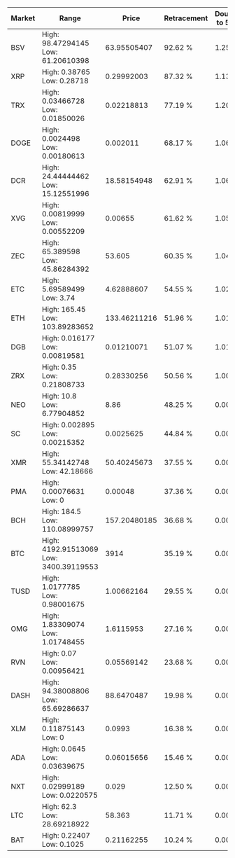 | Market | Range | Price| Retracement | Doubles to 50% |
| --- | --- | --- | --- | --- |
| BSV | High: 98.47294145<br />Low: 61.20610398 | 63.95505407 | 92.62 % | 1.25 |
| XRP | High: 0.38765<br />Low: 0.28718 | 0.29992003 | 87.32 % | 1.13 |
| TRX | High: 0.03466728<br />Low: 0.01850026 | 0.02218813 | 77.19 % | 1.20 |
| DOGE | High: 0.0024498<br />Low: 0.00180613 | 0.002011 | 68.17 % | 1.06 |
| DCR | High: 24.44444462<br />Low: 15.12551996 | 18.58154948 | 62.91 % | 1.06 |
| XVG | High: 0.00819999<br />Low: 0.00552209 | 0.00655 | 61.62 % | 1.05 |
| ZEC | High: 65.389598<br />Low: 45.86284392 | 53.605 | 60.35 % | 1.04 |
| ETC | High: 5.69589499<br />Low: 3.74 | 4.62888607 | 54.55 % | 1.02 |
| ETH | High: 165.45<br />Low: 103.89283652 | 133.46211216 | 51.96 % | 1.01 |
| DGB | High: 0.016177<br />Low: 0.00819581 | 0.01210071 | 51.07 % | 1.01 |
| ZRX | High: 0.35<br />Low: 0.21808733 | 0.28330256 | 50.56 % | 1.00 |
| NEO | High: 10.8<br />Low: 6.77904852 | 8.86 | 48.25 % | 0.00 |
| SC | High: 0.002895<br />Low: 0.00215352 | 0.0025625 | 44.84 % | 0.00 |
| XMR | High: 55.34142748<br />Low: 42.18666 | 50.40245673 | 37.55 % | 0.00 |
| PMA | High: 0.00076631<br />Low: 0 | 0.00048 | 37.36 % | 0.00 |
| BCH | High: 184.5<br />Low: 110.08999757 | 157.20480185 | 36.68 % | 0.00 |
| BTC | High: 4192.91513069<br />Low: 3400.39119553 | 3914 | 35.19 % | 0.00 |
| TUSD | High: 1.0177785<br />Low: 0.98001675 | 1.00662164 | 29.55 % | 0.00 |
| OMG | High: 1.83309074<br />Low: 1.01748455 | 1.6115953 | 27.16 % | 0.00 |
| RVN | High: 0.07<br />Low: 0.00956421 | 0.05569142 | 23.68 % | 0.00 |
| DASH | High: 94.38008806<br />Low: 65.69286637 | 88.6470487 | 19.98 % | 0.00 |
| XLM | High: 0.11875143<br />Low: 0 | 0.0993 | 16.38 % | 0.00 |
| ADA | High: 0.0645<br />Low: 0.03639675 | 0.06015656 | 15.46 % | 0.00 |
| NXT | High: 0.02999189<br />Low: 0.0220575 | 0.029 | 12.50 % | 0.00 |
| LTC | High: 62.3<br />Low: 28.69218922 | 58.363 | 11.71 % | 0.00 |
| BAT | High: 0.22407<br />Low: 0.1025 | 0.21162255 | 10.24 % | 0.00 |
